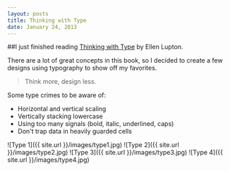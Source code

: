 ```yaml
---
layout: posts
title: Thinking with Type
date: January 24, 2013
---
```


##I just finished reading <a href='http://www.thinkingwithtype.com/' target='blank'>Thinking with Type</a> by Ellen Lupton.

There are a lot of great concepts in this book, so I decided to create a few designs using typography to show off my favorites.

> Think more, design less.

Some type crimes to be aware of:

* Horizontal and vertical scaling
* Vertically stacking lowercase
* Using too many signals (bold, italic, underlined, caps)
* Don't trap data in heavily guarded cells

![Type 1]({{ site.url }}/images/type1.jpg)
![Type 2]({{ site.url }}/images/type2.jpg)
![Type 3]({{ site.url }}/images/type3.jpg)
![Type 4]({{ site.url }}/images/type4.jpg)
